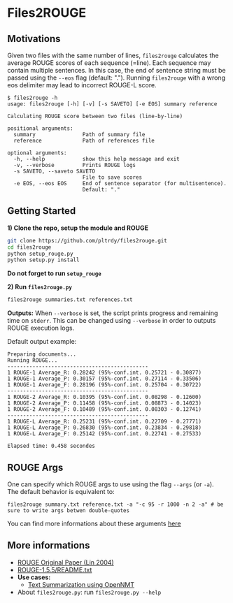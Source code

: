 # Files2ROUGE
## Motivations
Given two files with the same number of lines, `files2rouge` calculates the average ROUGE scores of each sequence (=line). Each sequence may contain multiple sentences. In this case, the end of sentence string must be passed using the `--eos` flag (default: "."). Running `files2rouge` with a wrong eos delimiter may lead to incorrect ROUGE-L score.

```shell
$ files2rouge -h
usage: files2rouge [-h] [-v] [-s SAVETO] [-e EOS] summary reference

Calculating ROUGE score between two files (line-by-line)

positional arguments:
  summary               Path of summary file
  reference             Path of references file

optional arguments:
  -h, --help            show this help message and exit
  -v, --verbose         Prints ROUGE logs
  -s SAVETO, --saveto SAVETO
                        File to save scores
  -e EOS, --eos EOS     End of sentence separator (for multisentence).
                        Default: "."
```

## Getting Started
**1) Clone the repo, setup the module and ROUGE**
```bash
git clone https://github.com/pltrdy/files2rouge.git     
cd files2rouge
python setup_rouge.py
python setup.py install
```
**Do not forget to run `setup_rouge`**    

**2) Run `files2rouge.py`** 
```bash
files2rouge summaries.txt references.txt
```

**Outputs:**
When `--verbose` is set, the script prints progress and remaining time on `stderr`.  This can be changed using `--verbose` in order to outputs ROUGE execution logs. 

Default output example:
```
Preparing documents...
Running ROUGE...
---------------------------------------------
1 ROUGE-1 Average_R: 0.28242 (95%-conf.int. 0.25721 - 0.30877)
1 ROUGE-1 Average_P: 0.30157 (95%-conf.int. 0.27114 - 0.33506)
1 ROUGE-1 Average_F: 0.28196 (95%-conf.int. 0.25704 - 0.30722)
---------------------------------------------
1 ROUGE-2 Average_R: 0.10395 (95%-conf.int. 0.08298 - 0.12600)
1 ROUGE-2 Average_P: 0.11458 (95%-conf.int. 0.08873 - 0.14023)
1 ROUGE-2 Average_F: 0.10489 (95%-conf.int. 0.08303 - 0.12741)
---------------------------------------------
1 ROUGE-L Average_R: 0.25231 (95%-conf.int. 0.22709 - 0.27771)
1 ROUGE-L Average_P: 0.26830 (95%-conf.int. 0.23834 - 0.29818)
1 ROUGE-L Average_F: 0.25142 (95%-conf.int. 0.22741 - 0.27533)

Elapsed time: 0.458 secondes

```

## ROUGE Args
One can specify which ROUGE args to use using the flag `--args` (or `-a`).    
The default behavior is equivalent to: 
```
files2rouge summary.txt reference.txt -a "-c 95 -r 1000 -n 2 -a" # be sure to write args betwen double-quotes
```
You can find more informations about these arguments [here](./files2rouge/RELEASE-1.5.5/README.txt)

## More informations
* [ROUGE Original Paper (Lin 2004)](http://www.aclweb.org/anthology/W04-1013)
* [ROUGE-1.5.5/README.txt](./files2rouge/RELEASE-1.5.5/README.txt)
* **Use cases:**
  * [Text Summarization using OpenNMT](./experiments/openNMT.0.md)
* About `files2rouge.py`: run `files2rouge.py --help`
